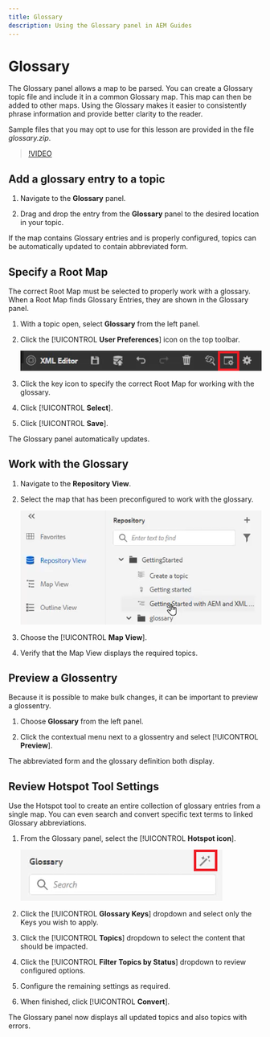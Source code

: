 ```yaml
---
title: Glossary
description: Using the Glossary panel in AEM Guides
---
```


# Glossary

The Glossary panel allows a map to be parsed. You can create a Glossary topic file and include it in a common Glossary map. This map can then be added to other maps. Using the Glossary makes it easier to consistently phrase information and provide better clarity to the reader.

Sample files that you may opt to use for this lesson are provided in the file _glossary.zip_.

>[!VIDEO](https://video.tv.adobe.com/v/342765)

## Add a glossary entry to a topic

1. Navigate to the **Glossary** panel.

2. Drag and drop the entry from the **Glossary** panel to the desired location in your topic.

If the map contains Glossary entries and is properly configured, topics can be automatically updated to contain abbreviated form.

## Specify a Root Map

The correct Root Map must be selected to properly work with a glossary. When a Root Map finds Glossary Entries, they are shown in the Glossary panel.

1. With a topic open, select **Glossary** from the left panel.

2. Click the [!UICONTROL **User Preferences**] icon on the top toolbar.

    ![User Preferences Icon](images/reuse/user-prefs-icon.png)

3. Click the key icon to specify the correct Root Map for working with the glossary.

4. Click [!UICONTROL **Select**].

5. Click [!UICONTROL **Save**].

The Glossary panel automatically updates.

## Work with the Glossary

1. Navigate to the **Repository View**.

2. Select the map that has been preconfigured to work with the glossary. 

    ![Pre-config Map Icon](images/lesson-10/preconfig-map.png)

3. Choose the [!UICONTROL **Map View**].

4. Verify that the Map View displays the required topics.

## Preview a Glossentry

Because it is possible to make bulk changes, it can be important to preview a glossentry.

1. Choose **Glossary** from the left panel.

2. Click the contextual menu next to a glossentry and select [!UICONTROL **Preview**].

The abbreviated form and the glossary definition both display.

## Review Hotspot Tool Settings

Use the Hotspot tool to create an entire collection of glossary entries from a single map. You can even search and convert specific text terms to linked Glossary abbreviations.

1. From the Glossary panel, select the [!UICONTROL **Hotspot icon**].

    ![Hotspot Icon](images/lesson-10/hotspot-icon.png)

2. Click the [!UICONTROL **Glossary Keys**] dropdown and select only the Keys you wish to apply.

3. Click the [!UICONTROL **Topics**] dropdown to select the content that should be impacted.

4. Click the [!UICONTROL **Filter Topics by Status**] dropdown to review configured options.

5. Configure the remaining settings as required.

6. When finished, click [!UICONTROL **Convert**].

The Glossary panel now displays all updated topics and also topics with errors.


